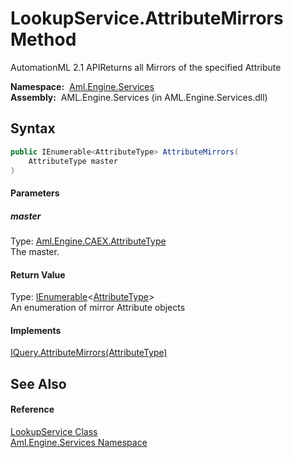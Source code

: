 LookupService.AttributeMirrors Method
=====================================
AutomationML 2.1 APIReturns all Mirrors of the specified Attribute

  **Namespace:**  [Aml.Engine.Services][1]  
  **Assembly:**  AML.Engine.Services (in AML.Engine.Services.dll)

Syntax
------

```csharp
public IEnumerable<AttributeType> AttributeMirrors(
	AttributeType master
)
```

#### Parameters

##### *master*
Type: [Aml.Engine.CAEX.AttributeType][2]  
The master.

#### Return Value
Type: [IEnumerable][3]&lt;[AttributeType][2]>  
 An enumeration of mirror Attribute objects 
#### Implements
[IQuery.AttributeMirrors(AttributeType)][4]  


See Also
--------

#### Reference
[LookupService Class][5]  
[Aml.Engine.Services Namespace][1]  

[1]: ../README.md
[2]: ../../Aml.Engine.CAEX/AttributeType/README.md
[3]: https://docs.microsoft.com/dotnet/api/system.collections.generic.ienumerable-1
[4]: ../../Aml.Engine.Services.Interfaces/IQuery/AttributeMirrors.md
[5]: README.md
[6]: https://www.automationml.org
[7]: ../../icons/logoShade.png